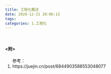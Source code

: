 ```yaml
---
title: 工程化概述
date: 2020-12-21 20:06:13
tags:
categories: 1.工程化
---
```


<h4 style="margin-top:50px;"><附></h4>
<ol>参考：
  <li>https://juejin.cn/post/6844903588553048077</li>
</ol>
